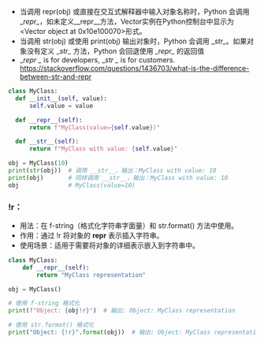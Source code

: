 - 当调用 repr(obj) 或直接在交互式解释器中输入对象名称时，Python 会调用 \__repr\__，如未定义__repr__方法，Vector实例在Python控制台中显示为<Vector object at 0x10e100070>形式。
- 当调用 str(obj) 或使用 print(obj) 输出对象时，Python 会调用 \__str\__。如果对象没有定义 \__str\__ 方法，Python 会回退使用 \__repr\__ 的返回值
-  \__repr \__ is for developers,  \__str \__ is for customers.
https://stackoverflow.com/questions/1436703/what-is-the-difference-between-str-and-repr

  ```python
  class MyClass:
    def __init__(self, value):
        self.value = value

    def __repr__(self):
        return f"MyClass(value={self.value})"

    def __str__(self):
        return f"MyClass with value: {self.value}"

obj = MyClass(10)
print(str(obj))  # 调用 __str__，输出：MyClass with value: 10
print(obj)       # 同样调用 __str__，输出：MyClass with value: 10
obj              # MyClass(value=10)
```

### !r：
- 用法：在 f-string（格式化字符串字面量）和 str.format() 方法中使用。
- 作用：通过 !r 将对象的 __repr__ 表示插入字符串。
-  使用场景：适用于需要将对象的详细表示嵌入到字符串中。
```python
class MyClass:
    def __repr__(self):
        return "MyClass representation"

obj = MyClass()

# 使用 f-string 格式化
print(f"Object: {obj!r}")  # 输出: Object: MyClass representation

# 使用 str.format() 格式化
print("Object: {!r}".format(obj))  # 输出: Object: MyClass representation

```
